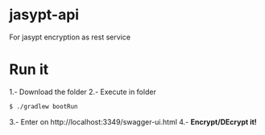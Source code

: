 # **jasypt-api**
For jasypt encryption as rest service

# **Run it**
1.- Download the folder
2.- Execute in folder
```sh
$ ./gradlew bootRun
```
3.- Enter on http://localhost:3349/swagger-ui.html
4.- **Encrypt/DEcrypt it!**
